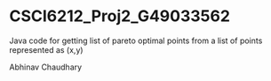 # CSCI6212_Proj2_G49033562
Java code for getting list of pareto optimal points from a list of points represented as (x,y)

Abhinav Chaudhary
